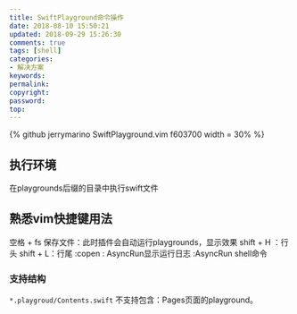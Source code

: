 ```yaml
---
title: SwiftPlayground命令操作
date: 2018-08-10 15:50:21
updated: 2018-09-29 15:26:30
comments: true
tags: [shell]
categories:
- 解决方案
keywords: 
permalink: 
copyright: 
password: 
top:   
---
```

<!--github库卡片-->
{% github jerrymarino SwiftPlayground.vim f603700 width = 30% %}
## 执行环境
在playgrounds后缀的目录中执行swift文件

## 熟悉vim快捷键用法
空格 + fs 保存文件：此时插件会自动运行playgrounds，显示效果
shift + H ：行头
shift + L：行尾
:copen : AsyncRun显示运行日志
:AsyncRun  shell命令

### 支持结构
`*.playgroud/Contents.swift`
不支持包含：Pages页面的playground。
